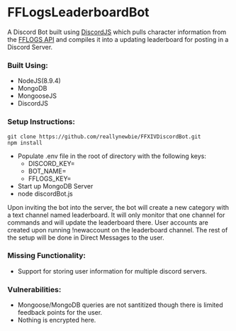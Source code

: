 # FFLogsLeaderboardBot

A Discord Bot built using [DiscordJS](https://discord.js.org) which pulls character information from the [FFLOGS API](https://www.fflogs.com/v1/docs/) and compiles it into a updating leaderboard for posting in a Discord Server.  

### Built Using:
* NodeJS(8.9.4)
* MongoDB
* MongooseJS
* DiscordJS

### Setup Instructions:
```
git clone https://github.com/reallynewbie/FFXIVDiscordBot.git
npm install
```
* Populate .env file in the root of directory with the following keys:
  * DISCORD_KEY=
  * BOT_NAME=
  * FFLOGS_KEY=
* Start up MongoDB Server
* node discordBot.js

Upon inviting the bot into the server, the bot will create a new category with a text channel named leaderboard. It will only monitor
that one channel for commands and will update the leaderboard there.
User accounts are created upon running !newaccount on the leaderboard channel.  The rest of the setup will be done in Direct Messages to the user.

### Missing Functionality:
* Support for storing user information for multiple discord servers.

### Vulnerabilities:
* Mongoose/MongoDB queries are not santitized though there is limited feedback points for the user.
* Nothing is encrypted here.
